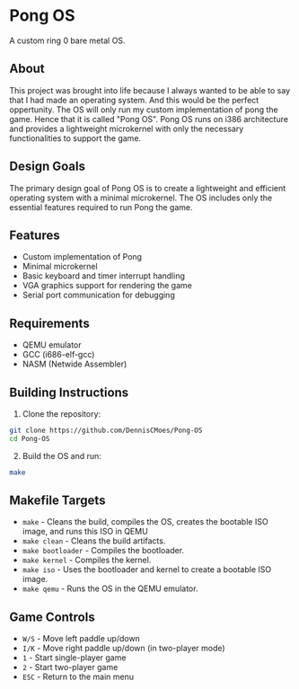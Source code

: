 # Pong OS

A custom ring 0 bare metal OS.

## About

This project was brought into life because I always wanted to be able to say that I had made an operating system. And this would be the perfect oppertunity. The OS will only run my custom implementation of pong the game. Hence that it is called "Pong OS". Pong OS runs on i386 architecture and provides a lightweight microkernel with only the necessary functionalities to support the game.

## Design Goals

The primary design goal of Pong OS is to create a lightweight and efficient operating system with a minimal microkernel. The OS includes only the essential features required to run Pong the game.

## Features

- Custom implementation of Pong
- Minimal microkernel
- Basic keyboard and timer interrupt handling
- VGA graphics support for rendering the game
- Serial port communication for debugging

## Requirements

- QEMU emulator
- GCC (i686-elf-gcc)
- NASM (Netwide Assembler)

## Building Instructions

1. Clone the repository:

```sh
git clone https://github.com/DennisCMoes/Pong-OS
cd Pong-OS
```

2. Build the OS and run:

```sh
make
```

## Makefile Targets

- `make` - Cleans the build, compiles the OS, creates the bootable ISO image, and runs this ISO in QEMU
- `make clean` - Cleans the build artifacts.
- `make bootloader` - Compiles the bootloader.
- `make kernel` - Compiles the kernel.
- `make iso` - Uses the bootloader and kernel to create a bootable ISO image.
- `make qemu` - Runs the OS in the QEMU emulator.

## Game Controls

- `W/S` - Move left paddle up/down
- `I/K` - Move right paddle up/down (in two-player mode)
- `1` - Start single-player game
- `2` - Start two-player game
- `ESC` - Return to the main menu
